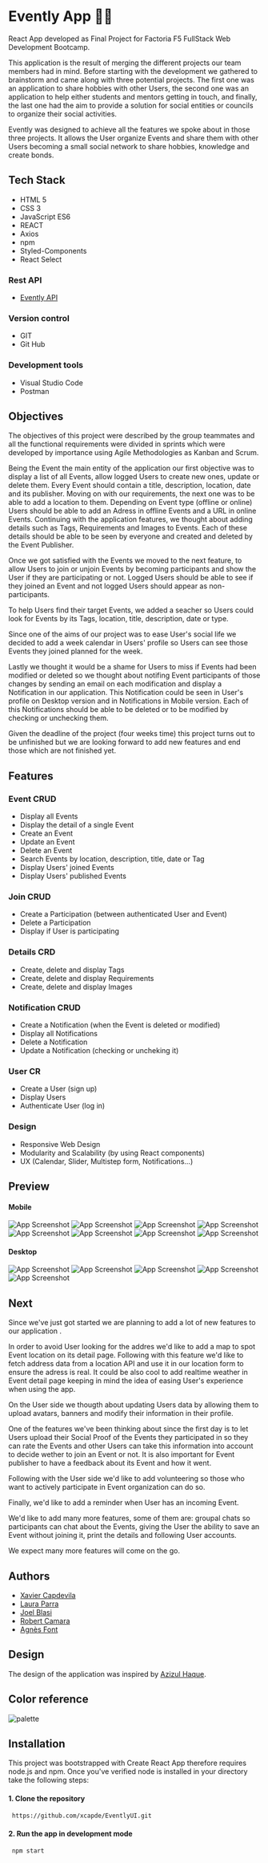 
# Evently App 📅📌
React App developed as Final Project for Factoria F5 FullStack Web Development Bootcamp. 

This application is the result of merging the different projects our team members had in mind. Before starting with the development we gathered to brainstorm and came along with three potential projects. The first one was an application to share hobbies with other Users, the second one was an application to help either students and mentors getting in touch, and finally, the last one had the aim to provide a solution for social entities or councils to organize their social activities.

Evently was designed to achieve all the features we spoke about in those three projects. It allows the User organize Events and share them with other Users becoming a small social network to share hobbies, knowledge and create bonds.

## Tech Stack
+ HTML 5
+ CSS 3
+ JavaScript ES6
+ REACT
+ Axios
+ npm
+ Styled-Components
+ React Select

### Rest API
+ [Evently API](https://github.com/afonttorres/EventlyAPI)

### Version control
+ GIT
+ Git Hub

### Development tools
+ Visual Studio Code
+ Postman

## Objectives
The objectives of this project were described by the group teammates and all the functional requirements were divided in sprints which were developed by importance using Agile Methodologies as Kanban and Scrum.

Being the Event the main entity of the application our first objective was to display a list of all Events, allow logged Users to create new ones, update or delete them. Every Event should contain a title, description, location, date and its publisher. Moving on with our requirements, the next one was to be able to add a location to them. Depending on Event type (offline or online) Users should be able to add an Adress in offline Events and a URL in online Events.
Continuing with the application features, we thought about adding details such as Tags, Requirements and Images to Events. Each of these details should be able to be seen by everyone and created and deleted by the Event Publisher.

Once we got satisfied with the Events we moved to the next feature, to allow Users to join or unjoin Events by becoming  participants and show the User if they are participating or not. Logged Users should be able to see if they joined an Event and not logged Users should appear as non-participants.

To help Users find their target Events, we added a seacher so Users could look for Events by its Tags, location, title, description, date or type. 

Since one of the aims of our project was to ease User's social life we decided to add a week calendar in Users' profile so Users can see those Events they joined planned for the week.

Lastly we thought it would be a shame for Users to miss if Events had been modified or deleted so we thought about notifing Event participants of those changes by sending an email on each modification and display a Notification in our application. This Notification could be seen in User's profile on Desktop version and in Notifications in Mobile version. Each of this Notifications should be able to be deleted or to be modified by checking or unchecking them.

Given the deadline of the project (four weeks time) this project turns out to be unfinished but we are looking forward to add new features and end those which are not finished yet.

## Features
### Event CRUD
+ Display all Events
+ Display the detail of a single Event
+ Create an Event
+ Update an Event
+ Delete an Event
+ Search Events by location, description, title, date or Tag
+ Display Users' joined Events
+ Display Users' published Events

### Join CRUD
+ Create a Participation (between authenticated User and Event)
+ Delete a Participation
+ Display if User is participating

### Details CRD
+ Create, delete and display Tags
+ Create, delete and display Requirements
+ Create, delete and display Images

### Notification CRUD
+ Create a Notification (when the Event is deleted or modified)
+ Display all Notifications
+ Delete a Notification
+ Update a Notification (checking or uncheking it)

### User CR
+ Create a User (sign up)
+ Display Users
+ Authenticate User (log in)


### Design
+ Responsive Web Design
+ Modularity and Scalability (by using React components)
+ UX (Calendar, Slider, Multistep form, Notifications...)

## Preview
#### Mobile
![App Screenshot](https://res.cloudinary.com/dkju5on5v/image/upload/v1664353281/localhost_3000__iPhone_12_Pro_1_cppwqn.png)
![App Screenshot](https://res.cloudinary.com/dkju5on5v/image/upload/v1664353279/localhost_3000__iPhone_12_Pro_2_fkgnvq.png)
![App Screenshot](https://res.cloudinary.com/dkju5on5v/image/upload/v1664353281/localhost_3000_update_2_iPhone_12_Pro_ewsxzo.png)
![App Screenshot](https://res.cloudinary.com/dkju5on5v/image/upload/v1664353701/localhost_3000__iPhone_12_Pro_1_gkyvnv.png)
![App Screenshot](https://res.cloudinary.com/dkju5on5v/image/upload/v1664353279/localhost_3000_update_2_iPhone_12_Pro_2_somupu.png)
![App Screenshot](https://res.cloudinary.com/dkju5on5v/image/upload/v1664353280/localhost_3000_events_17_iPhone_12_Pro_1_szsqpf.png)
![App Screenshot](https://res.cloudinary.com/dkju5on5v/image/upload/v1664353280/localhost_3000_events_17_iPhone_12_Pro_cfrobt.png)
![App Screenshot](https://res.cloudinary.com/dkju5on5v/image/upload/v1664353280/localhost_3000_update_2_iPhone_12_Pro_1_h1jmgx.png)

#### Desktop
![App Screenshot](https://res.cloudinary.com/dkju5on5v/image/upload/v1664353593/localhost_3000__bav8eh.png)
![App Screenshot](https://res.cloudinary.com/dkju5on5v/image/upload/v1664353305/localhost_3000_profile_2_vvs19f.png)
![App Screenshot](https://res.cloudinary.com/dkju5on5v/image/upload/v1664353305/localhost_3000_profile_1_kpif15.png)
![App Screenshot](https://res.cloudinary.com/dkju5on5v/image/upload/v1664353305/localhost_3000_profile_h94bph.png)
![App Screenshot](https://res.cloudinary.com/dkju5on5v/image/upload/v1664353304/localhost_3000_profile_3_vlztrr.png)

## Next
Since we've just got started we are planning to add a lot of new features to our application . 

In order to avoid User looking for the addres we'd like to add a map to spot Event location on its detail page. Following with this feature we'd like to fetch address data from a location API and use it in our location form to ensure the adress is real. It could be also cool to add realtime weather in Event detail page keeping in mind the idea of easing User's experience when using the app.

On the User side we thougth about updating Users data by allowing them to upload avatars, banners and modify their information in their profile.

One of the features we've been thinking about since the first day is to let Users upload their Social Proof of the Events they participated in so they can rate the Events and other Users can take this information into account to decide wether to join an Event or not. It is also important for Event publisher to have a feedback about its Event and how it went.

Following with the User side we'd like to add volunteering so those who want to actively participate in Event organization can do so.

Finally, we'd like to add a reminder when User has an incoming Event.

We'd like to add many more features, some of them are: groupal chats so participants can chat about the Events, giving the User the ability to save an Event without joining it,  print the details and following User accounts. 

We expect many more features will come on the go.

## Authors
+ [Xavier Capdevila](https://github.com/xcapde)
+ [Laura Parra](https://github.com/lauraparra00)
+ [Joel Blasi](https://github.com/JoelBlasi)
+ [Robert Camara](https://github.com/rocailos)
+ [Agnès Font](https://github.com/afonttorres)


## Design
The design of the application was inspired by [Azizul Haque](https://dribbble.com/shots/17979187-Events-App/attachments/13161575?mode=media).

## Color reference
![palette](https://user-images.githubusercontent.com/9727006/192609275-3f40f38b-cc98-49fb-9949-4464a4e9ec8d.png)

## Installation
This project was bootstrapped with Create React App therefore requires node.js and npm.  Once you've verified node is installed in your directory take the following steps:

#### 1. Clone the repository
```bash
 https://github.com/xcapde/EventlyUI.git
```


#### 2. Run the app in development mode
```bash
 npm start
 ``` 
